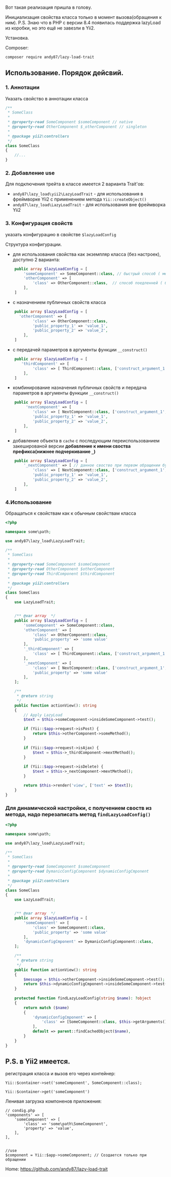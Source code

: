 Вот такая реализация пришла в голову.

Инициализация свойства класса только в момент вызова(обращения к ним).
P.S. Знаю что в PHP c версии 8.4 появилась поддержка lazyLoad из коробки, но это ещё не завезли в Yii2.

Установка.

Composer:
```bash
composer require andy87/lazy-load-trait
```

## Использование. Порядок дейсвий.

### 1. Аннотации
Указать свойство в аннотации класса
```php
/**
 * SomeClass
 *
 * @property-read SomeComponent $someComponent // native
 * @property-read OtherComponent $_otherComponent // singleton
 * 
 * @package yii2\controllers
 */
class SomeClass
{
    //...
}
```

### 2. Добавление use
Для подключения трейта в классе имеется 2 варианта Trait'ов:
* `andy87\lazy_load\yii2\LazyLoadTrait` - для использования в фреймворке Yii2 с применением метода `Yii::createObject()`
* `andy87\lazy_load\LazyLoadTrait` - для использования вне фреймворка Yii2

### 3. Конфигурация свойств
указать конфигурацию в свойстве `$lazyLoadConfig`

Структура конфигурации.
* для использования свойства как экземпляр класса (без настроек), доступно 2 варианта:
```php
    public array $lazyLoadConfig = [
        'someComponent' => SomeComponent::class, // быстрый способ ( меньше проверок )
        'otherComponent' => [
            'class' => OtherComponent::class,  // способ поедленней ( больше проверок )
        ],
    ]
```

* с назначением публичных свойств класса
```php
    public array $lazyLoadConfig = [
      'otherComponent' => [
            'class' => OtherComponent::class,
            'public_property_1' => 'value_1',
            'public_property_2' => 'value_2',
        ],
    ]
```

* с передачей параметров в аргументы функции `__construct()` 
```php
    public array $lazyLoadConfig = [
       'thirdComponent' => [
            'class' => [ ThirdComponent::class, ['construct_argument_1', 'construct_argument_2'] ],
        ],
    ]
```
* комбинирование назначения публичных свойств и передача параметров в аргументы функции `__construct()`
```php
    public array $lazyLoadConfig = [
         'nextComponent' => [
            'class' => [ NextComponent::class, ['construct_argument_1', 'construct_argument_2'] ],
            'public_property_1' => 'value_1',
            'public_property_2' => 'value_2',
        ],
    ]
```
* добавление объекта в `cache` с последующим переиспользованием закешированой версии
__добавление к имени своства префикса(нижнее подчеркивание `_`)__
```php
    public array $lazyLoadConfig = [
        '_nextComponent' => [ // данное своство при первом обращении будет закешировано, и при последующих обращениях будет использоваться закешированная версия
            'class' => [ NextComponent::class, ['construct_argument_1', 'construct_argument_2'] ],
            'public_property_1' => 'value_1',
            'public_property_2' => 'value_2',
        ],
    ]
```


### 4.Использование
Обращаться к свойствам как к обычным свойствам класса
```php
<?php

namespace some\path;

use andy87\lazy_load\LazyLoadTrait;

/**
 * SomeClass
 *
 * @property-read SomeComponent $someComponent
 * @property-read OtherComponent $otherComponent
 * @property-read ThirdComponent $thirdComponent
 * 
 * @package yii2\controllers
 */
class SomeClass
{
    use LazyLoadTrait;


    /** @var array  */
    public array $lazyLoadConfig = [
        'someComponent' => SomeComponent::class,
        'otherComponent' => [
            'class' => OtherComponent::class,
            'public_property' => 'some value'
        ],
        '_thirdComponent' => [
            'class' => [ ThirdComponent::class, ['construct_argument_1', 'construct_argument_2'] ],
        ],
        '_nextComponent' => [
            'class' => [ NextComponent::class, ['construct_argument_1', 'construct_argument_2'] ],
            'public_property' => 'some value'
        ],
    ];

    /**
     * @return string
     */
    public function actionView(): string
    {
        // Apply LazyLoad
        $text = $this->someComponent->insideSomeComponent->test();

        if (Yii::$app->request->isPost) {
            return $this->otherComponent->someMethod();
        }
        
        if (Yii::$app->request->isAjax) {
            $text = $this->_thirdComponent->mextMethod();
        }
        
        if (Yii::$app->request->isDelete) {
            $text = $this->_nextComponent->mextMethod();
        }

        return $this->render('view', ['text' => $text]);
    }
}
```

### Для динамической настройки, с получением своств из метода, надо перезаписать метод `findLazyLoadConfig()`
```php
<?php

namespace some\path;

use andy87\lazy_load\LazyLoadTrait;

/**
 * SomeClass
 *
 * @property-read SomeComponent $someComponent
 * @property-read DymanicConfigComponent $dynamicConfigCmponent
 * 
 * @package yii2\controllers
 */
class SomeClass
{
    use LazyLoadTrait;


    /** @var array  */
    public array $lazyLoadConfig = [
        'someComponent' => [
            'class' => SomeComponent::class,
            'public_property' => 'some value'
        ],
        'dynamicConfigCmponent' => DymanicConfigComponent::class,
    ];

    /**
     * @return string
     */
    public function actionView(): string
    {
        $message = $this->otherComponent->insideSomeComponent->test();
        return $this->dynamicConfigCmponent->insideSomeComponent->test();
    }
    
    protected function findLazyLoadConfig(string $name): ?object
    {
        return match ($name)
        {
            'dynamicConfigCmponent' => [
                'class' => [SomeComponent::class, $this->getArguments() ],
            ],
            default => parent::findCachedObject($name),
        }
    }
}
```


## P.S. в Yii2 имеется.
регистрация класса и вызов его через контейнер:
```
Yii::$container->set('someComponent', SomeComponent::class);

Yii::$container->get('someComponent')
```
Ленивая загрузка компоненов приложения:
```
// condig.php
'components' => [
    'someComponent' => [
        'class' => 'some\path\SomeComponent',
        'property' => 'value',
    ],
],


//use
$component = Yii::$app->someComponent; // Создается только при обращении
```

Home: https://github.com/andy87/lazy-load-trait
